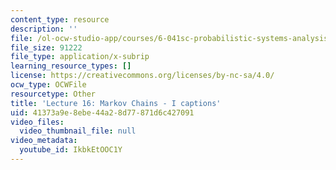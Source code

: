 ```yaml
---
content_type: resource
description: ''
file: /ol-ocw-studio-app/courses/6-041sc-probabilistic-systems-analysis-and-applied-probability-fall-2013/IkbkEtOOC1Y_captions.webvtt
file_size: 91222
file_type: application/x-subrip
learning_resource_types: []
license: https://creativecommons.org/licenses/by-nc-sa/4.0/
ocw_type: OCWFile
resourcetype: Other
title: 'Lecture 16: Markov Chains - I captions'
uid: 41373a9e-8ebe-44a2-8d77-871d6c427091
video_files:
  video_thumbnail_file: null
video_metadata:
  youtube_id: IkbkEtOOC1Y
---
```

